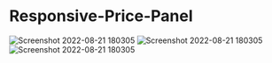 # Responsive-Price-Panel

![Screenshot 2022-08-21 180305](https://user-images.githubusercontent.com/54655745/185791080-8f8b4340-1213-46d2-bc78-74b3b3aedf38.png)
![Screenshot 2022-08-21 180305](https://user-images.githubusercontent.com/54655745/185791119-c6f90998-6137-4edc-a608-7900e5b7b0d1.png) ![Screenshot 2022-08-21 180305](https://user-images.githubusercontent.com/54655745/185791190-3620887c-06b2-42b2-96be-60c4e96d6ad0.png)
